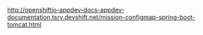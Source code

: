 http://openshiftio-appdev-docs-appdev-documentation.tsrv.devshift.net/mission-configmap-spring-boot-tomcat.html